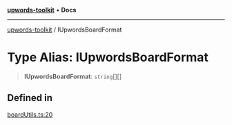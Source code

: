 [**upwords-toolkit**](../README.md) • **Docs**

***

[upwords-toolkit](../globals.md) / IUpwordsBoardFormat

# Type Alias: IUpwordsBoardFormat

> **IUpwordsBoardFormat**: `string`[][]

## Defined in

[boardUtils.ts:20](https://github.com/PossibilityZero/upwords-toolkit/blob/9fee09184064801be12a1db27ac8db805f22d623/src/boardUtils.ts#L20)
